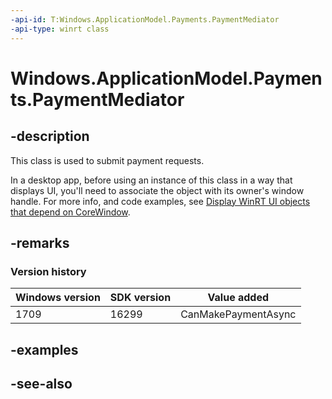 ```yaml
---
-api-id: T:Windows.ApplicationModel.Payments.PaymentMediator
-api-type: winrt class
---
```


<!-- Class syntax.
public class PaymentMediator : Windows.ApplicationModel.Payments.IPaymentMediator
-->

# Windows.ApplicationModel.Payments.PaymentMediator

## -description
This class is used to submit payment requests.

In a desktop app, before using an instance of this class in a way that displays UI, you'll need to associate the object with its owner's window handle. For more info, and code examples, see [Display WinRT UI objects that depend on CoreWindow](/windows/apps/develop/ui-input/display-ui-objects#winui-3-with-c).

## -remarks

### Version history

| Windows version | SDK version | Value added |
| -- | -- | -- |
| 1709 | 16299 | CanMakePaymentAsync |

## -examples

## -see-also

